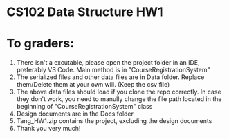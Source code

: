 # CS102 Data Structure HW1
# To graders:
1. There isn't a excutable, please open the project folder in an IDE, preferably VS Code. Main method is in "CourseRegistrationSystem"
2. The serialized files and other data files are in Data folder. Replace them/Delete them at your own will. (Keep the csv file)
3. The above data files should load if you clone the repo correctly. In case they don't work, you need to manully change the file path located in the beginning of "CourseRegistrationSystem" class
4. Design documents are in the Docs folder
5. Tang_HW1.zip contains the project, excluding the design documents
6. Thank you very much!
